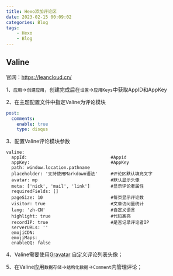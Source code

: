 ```yaml
---
title: Hexo添加评论区
date: 2023-02-15 00:09:02
categories: Blog
tags:
    - Hexo
    - Blog
---
```


## Valine

官网：https://leancloud.cn/

1、`应用`→`创建应用`，创建完成后在`设置`→`应用Keys`中获取AppID和AppKey

2、在主题配置文件中指定Valine为评论模块

```yaml
post:
  comments:
    enable: true
    type: disqus
```

3、配置Valine评论模块参数

```
valine:
  appId: 								#Appid
  appKey: 								#AppKey
  path: window.location.pathname
  placeholder: '支持使用Markdown语法'		#评论区默认填充文字
  avatar: mp							#默认显示头像
  meta: ['nick', 'mail', 'link']		#显示评论者属性
  requiredFields: []
  pageSize: 10							#每页显示评论数
  visitor: true							#文章访问量统计
  lang: 'zh-CN'							#自定义语言
  highlight: true						#代码高亮
  recordIP: true						#是否记录评论者IP
  serverURLs: ''
  emojiCDN:
  emojiMaps:
  enableQQ: false
```

4、Valine需要使用[Gravatar](http://cn.gravatar.com/) 自定义评论列表头像；

5、在Valine应用`数据存储`→`结构化数据`→`Comment`内管理评论；